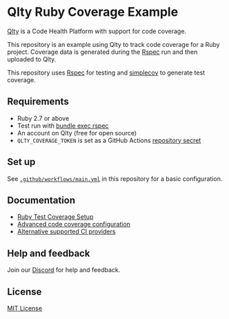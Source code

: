 # Qlty Ruby Coverage Example

[Qlty](https://qlty.sh) is a Code Health Platform with support for code coverage.

This repository is an example using Qlty to track code coverage for a Ruby project. Coverage data is generated during the [Rspec](https://rspec.info/) run and then uploaded to Qlty.

This repository uses [Rspec](https://rspec.info/) for testing and [simplecov](https://github.com/simplecov-ruby/simplecov) to generate test coverage.

## Requirements

- Ruby 2.7 or above
- Test run with [bundle exec rspec](https://rspec.info/)
- An account on Qlty (free for open source)
- `QLTY_COVERAGE_TOKEN` is set as a GitHub Actions [repository secret](https://docs.github.com/en/actions/security-guides/using-secrets-in-github-actions#creating-secrets-for-a-repository)

## Set up

See [`.github/workflows/main.yml`](./.github/workflows/main.yml) in this repository for a basic configuration.

## Documentation

- [Ruby Test Coverage Setup](https://docs.qlty.sh/languages/ruby#test-coverage-setup)
- [Advanced code coverage configuration](https://docs.qlty.sh/cloud/coverage/setup#advanced-configurations)
- [Alternative supported CI providers](https://docs.qlty.sh/cloud/coverage/ci)

## Help and feedback

Join our [Discord](https://qlty.sh/discord) for help and feedback.

## License

[MIT License](./LICENSE.md)
